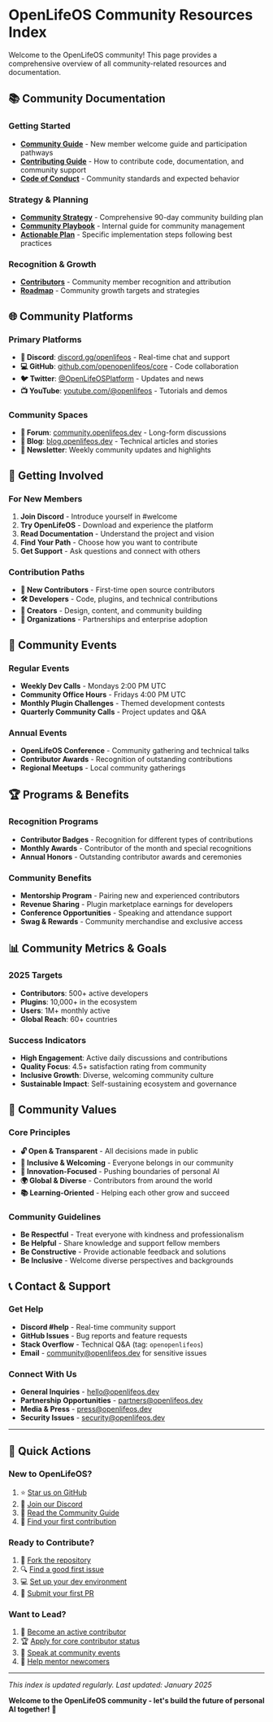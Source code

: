 # OpenLifeOS Community Resources Index

Welcome to the OpenLifeOS community! This page provides a comprehensive overview of all community-related resources and documentation.

## 📚 Community Documentation

### Getting Started
- **[Community Guide](COMMUNITY_GUIDE.md)** - New member welcome guide and participation pathways
- **[Contributing Guide](../CONTRIBUTING.md)** - How to contribute code, documentation, and community support
- **[Code of Conduct](../CODE_OF_CONDUCT.md)** - Community standards and expected behavior

### Strategy & Planning
- **[Community Strategy](../COMMUNITY_STRATEGY.md)** - Comprehensive 90-day community building plan
- **[Community Playbook](../COMMUNITY_PLAYBOOK.md)** - Internal guide for community management
- **[Actionable Plan](../ACTIONABLE_COMMUNITY_PLAN.md)** - Specific implementation steps following best practices

### Recognition & Growth
- **[Contributors](../CONTRIBUTORS.md)** - Community member recognition and attribution
- **[Roadmap](ROADMAP.md)** - Community growth targets and strategies

## 🌐 Community Platforms

### Primary Platforms
- **💬 Discord**: [discord.gg/openlifeos](https://discord.gg/openlifeos) - Real-time chat and support
- **💻 GitHub**: [github.com/openopenlifeos/core](https://github.com/openopenlifeos/core) - Code collaboration
- **🐦 Twitter**: [@OpenLifeOSPlatform](https://twitter.com/OpenLifeOSPlatform) - Updates and news
- **📺 YouTube**: [youtube.com/@openlifeos](https://youtube.com/@openlifeos) - Tutorials and demos

### Community Spaces
- **📝 Forum**: [community.openlifeos.dev](https://community.openlifeos.dev) - Long-form discussions
- **📰 Blog**: [blog.openlifeos.dev](https://blog.openlifeos.dev) - Technical articles and stories
- **📧 Newsletter**: Weekly community updates and highlights

## 🚀 Getting Involved

### For New Members
1. **Join Discord** - Introduce yourself in #welcome
2. **Try OpenLifeOS** - Download and experience the platform
3. **Read Documentation** - Understand the project and vision
4. **Find Your Path** - Choose how you want to contribute
5. **Get Support** - Ask questions and connect with others

### Contribution Paths
- **🌱 New Contributors** - First-time open source contributors
- **🛠️ Developers** - Code, plugins, and technical contributions
- **🎨 Creators** - Design, content, and community building
- **🏢 Organizations** - Partnerships and enterprise adoption

## 📅 Community Events

### Regular Events
- **Weekly Dev Calls** - Mondays 2:00 PM UTC
- **Community Office Hours** - Fridays 4:00 PM UTC  
- **Monthly Plugin Challenges** - Themed development contests
- **Quarterly Community Calls** - Project updates and Q&A

### Annual Events
- **OpenLifeOS Conference** - Community gathering and technical talks
- **Contributor Awards** - Recognition of outstanding contributions
- **Regional Meetups** - Local community gatherings

## 🏆 Programs & Benefits

### Recognition Programs
- **Contributor Badges** - Recognition for different types of contributions
- **Monthly Awards** - Contributor of the month and special recognitions
- **Annual Honors** - Outstanding contributor awards and ceremonies

### Community Benefits
- **Mentorship Program** - Pairing new and experienced contributors
- **Revenue Sharing** - Plugin marketplace earnings for developers
- **Conference Opportunities** - Speaking and attendance support
- **Swag & Rewards** - Community merchandise and exclusive access

## 📊 Community Metrics & Goals

### 2025 Targets
- **Contributors**: 500+ active developers
- **Plugins**: 10,000+ in the ecosystem  
- **Users**: 1M+ monthly active
- **Global Reach**: 60+ countries

### Success Indicators
- **High Engagement**: Active daily discussions and contributions
- **Quality Focus**: 4.5+ satisfaction rating from community
- **Inclusive Growth**: Diverse, welcoming community culture
- **Sustainable Impact**: Self-sustaining ecosystem and governance

## 🤝 Community Values

### Core Principles
- **🔓 Open & Transparent** - All decisions made in public
- **🤝 Inclusive & Welcoming** - Everyone belongs in our community
- **🚀 Innovation-Focused** - Pushing boundaries of personal AI
- **🌍 Global & Diverse** - Contributors from around the world
- **📚 Learning-Oriented** - Helping each other grow and succeed

### Community Guidelines
- **Be Respectful** - Treat everyone with kindness and professionalism
- **Be Helpful** - Share knowledge and support fellow members
- **Be Constructive** - Provide actionable feedback and solutions
- **Be Inclusive** - Welcome diverse perspectives and backgrounds

## 📞 Contact & Support

### Get Help
- **Discord #help** - Real-time community support
- **GitHub Issues** - Bug reports and feature requests
- **Stack Overflow** - Technical Q&A (tag: `openopenlifeos`)
- **Email** - community@openlifeos.dev for sensitive issues

### Connect With Us
- **General Inquiries** - hello@openlifeos.dev
- **Partnership Opportunities** - partners@openlifeos.dev  
- **Media & Press** - press@openlifeos.dev
- **Security Issues** - security@openlifeos.dev

---

## 🎯 Quick Actions

### New to OpenLifeOS?
1. ⭐ [Star us on GitHub](https://github.com/openopenlifeos/core)
2. 💬 [Join our Discord](https://discord.gg/openlifeos)
3. 📖 [Read the Community Guide](COMMUNITY_GUIDE.md)
4. 🚀 [Find your first contribution](../CONTRIBUTING.md)

### Ready to Contribute?
1. 🍴 [Fork the repository](https://github.com/openopenlifeos/core/fork)
2. 🔍 [Find a good first issue](https://github.com/openopenlifeos/core/issues?q=is%3Aissue+is%3Aopen+label%3A%22good+first+issue%22)
3. 💻 [Set up your dev environment](../CONTRIBUTING.md#development-setup)
4. 📝 [Submit your first PR](../CONTRIBUTING.md#pull-request-process)

### Want to Lead?
1. 🌟 [Become an active contributor](COMMUNITY_GUIDE.md#active-developers)
2. 🏆 [Apply for core contributor status](COMMUNITY_GUIDE.md#core-contributors)  
3. 🎤 [Speak at community events](../COMMUNITY_PLAYBOOK.md#event-planning--execution)
4. 🤝 [Help mentor newcomers](COMMUNITY_GUIDE.md#mentorship-program)

---

*This index is updated regularly. Last updated: January 2025*

**Welcome to the OpenLifeOS community - let's build the future of personal AI together!** 🚀